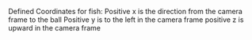 Defined Coordinates for fish: 
Positive x is the direction from the camera frame to the ball
Positive y is to the left in the camera frame
positive z is upward in the camera frame
